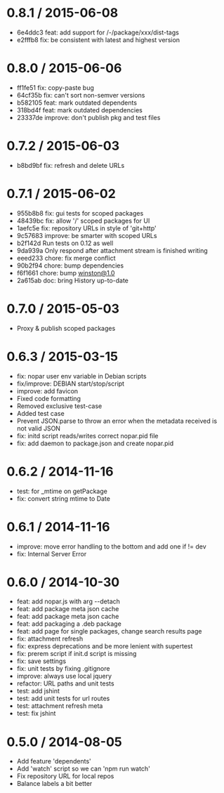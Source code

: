 0.8.1 / 2015-06-08
==================

  * 6e4ddc3 feat: add support for /-/package/xxx/dist-tags
  * e2fffb8 fix: be consistent with latest and highest version

0.8.0 / 2015-06-06
==================

  * ff1fe51 fix: copy-paste bug
  * 64cf35b fix: can't sort non-semver versions
  * b582105 feat: mark outdated dependents
  * 318bd4f feat: mark outdated dependencies
  * 23337de improve: don't publish pkg and test files

0.7.2 / 2015-06-03
==================

  * b8bd9bf fix: refresh and delete URLs

0.7.1 / 2015-06-02
==================

  * 955b8b8 fix: gui tests for scoped packages
  * 48439bc fix: allow '/' scoped packages for UI
  * 1aefc5e fix: repository URLs in style of 'git+http'
  * 9c57683 improve: be smarter with scoped URLs
  * b2f142d Run tests on 0.12 as well
  * 9da939a Only respond after attachment stream is finished writing
  * eeed233 chore: fix merge conflict
  * 90b2f94 chore: bump dependencies
  * f6f1661 chore: bump winston@1.0
  * 2a615ab doc: bring History up-to-date

0.7.0 / 2015-05-03
==================

 * Proxy & publish scoped packages

0.6.3 / 2015-03-15
==================

 * fix: nopar user env variable in Debian scripts
 * fix/improve: DEBIAN start/stop/script
 * improve: add favicon
 * Fixed code formatting
 * Removed exclusive test-case
 * Added test case
 * Prevent JSON.parse to throw an error when the metadata received is not valid JSON
 * fix: initd script reads/writes correct nopar.pid file
 * fix: add daemon to package.json and create nopar.pid

0.6.2 / 2014-11-16
==================

 * test: for _mtime on getPackage
 * fix: convert string mtime to Date

0.6.1 / 2014-11-16
==================

 * improve: move error handling to the bottom and add one if != dev
 * fix: Internal Server Error

0.6.0 / 2014-10-30
==================

 * feat: add nopar.js with arg --detach
 * feat: add package meta json cache
 * feat: add package meta json cache
 * feat: add packaging a .deb package
 * feat: add page for single packages, change search results page
 * fix: attachment refresh
 * fix: express deprecations and be more lenient with supertest
 * fix: prerem script if init.d script is missing
 * fix: save settings
 * fix: unit tests by fixing .gitignore
 * improve: always use local jquery
 * refactor: URL paths and unit tests
 * test: add jshint
 * test: add unit tests for url routes
 * test: attachment refresh meta
 * test: fix jshint

0.5.0 / 2014-08-05
==================

 * Add feature 'dependents'
 * Add 'watch' script so we can 'npm run watch'
 * Fix repository URL for local repos
 * Balance labels a bit better
